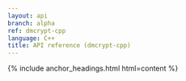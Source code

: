 ```yaml
---
layout: api
branch: alpha
ref: dmcrypt-cpp
language: C++
title: API reference (dmcrypt-cpp)
---
```

{% include anchor_headings.html html=content %}